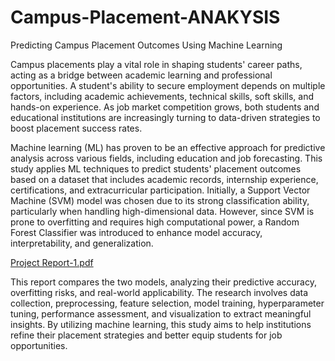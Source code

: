 # Campus-Placement-ANAKYSIS
Predicting Campus Placement Outcomes Using Machine Learning

Campus placements play a vital role in shaping students' career paths, acting as a bridge between academic learning and professional opportunities. A student's ability to secure employment depends on multiple factors, including academic achievements, technical skills, soft skills, and hands-on experience. As job market competition grows, both students and educational institutions are increasingly turning to data-driven strategies to boost placement success rates.

Machine learning (ML) has proven to be an effective approach for predictive analysis across various fields, including education and job forecasting. This study applies ML techniques to predict students' placement outcomes based on a dataset that includes academic records, internship experience, certifications, and extracurricular participation. Initially, a Support Vector Machine (SVM) model was chosen due to its strong classification ability, particularly when handling high-dimensional data. However, since SVM is prone to overfitting and requires high computational power, a Random Forest Classifier was introduced to enhance model accuracy, interpretability, and generalization.

[Project Report-1.pdf](https://github.com/user-attachments/files/19574895/Project.Report-1.pdf)

This report compares the two models, analyzing their predictive accuracy, overfitting risks, and real-world applicability. The research involves data collection, preprocessing, feature selection, model training, hyperparameter tuning, performance assessment, and visualization to extract meaningful insights. By utilizing machine learning, this study aims to help institutions refine their placement strategies and better equip students for job opportunities.
